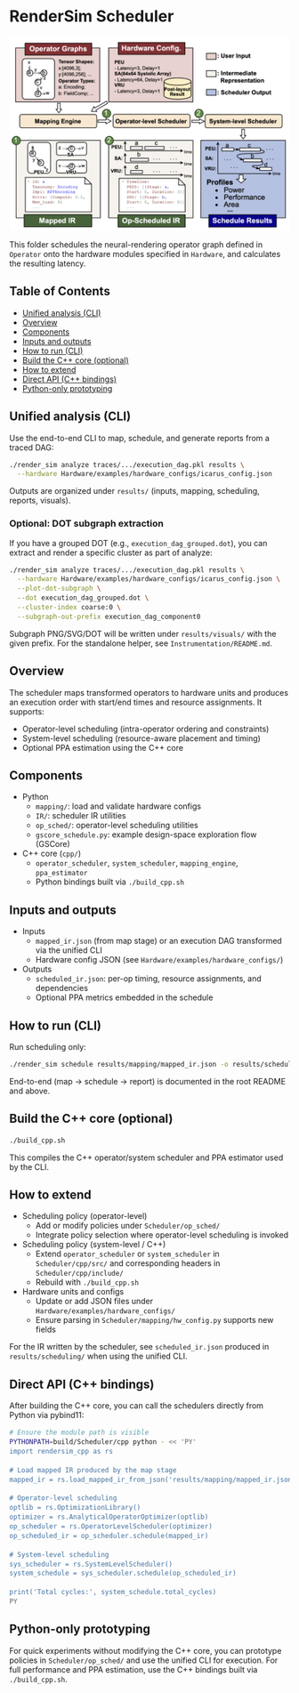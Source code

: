 # RenderSim Scheduler

<img src="Scheduler.png" alt="Scheduler Overview" width="600"/>

This folder schedules the neural-rendering operator graph defined in `Operator` onto the hardware modules specified in `Hardware`, and calculates the resulting latency.

## Table of Contents
- [Unified analysis (CLI)](#unified-analysis-cli)
- [Overview](#overview)
- [Components](#components)
- [Inputs and outputs](#inputs-and-outputs)
- [How to run (CLI)](#how-to-run-cli)
- [Build the C++ core (optional)](#build-the-c-core-optional)
- [How to extend](#how-to-extend)
- [Direct API (C++ bindings)](#direct-api-c-bindings)
- [Python-only prototyping](#python-only-prototyping)

## Unified analysis (CLI)

Use the end-to-end CLI to map, schedule, and generate reports from a traced DAG:

```bash
./render_sim analyze traces/.../execution_dag.pkl results \
  --hardware Hardware/examples/hardware_configs/icarus_config.json
```

Outputs are organized under `results/` (inputs, mapping, scheduling, reports, visuals).

### Optional: DOT subgraph extraction
If you have a grouped DOT (e.g., `execution_dag_grouped.dot`), you can extract and render a specific cluster as part of analyze:

```bash
./render_sim analyze traces/.../execution_dag.pkl results \
  --hardware Hardware/examples/hardware_configs/icarus_config.json \
  --plot-dot-subgraph \
  --dot execution_dag_grouped.dot \
  --cluster-index coarse:0 \
  --subgraph-out-prefix execution_dag_component0
```

Subgraph PNG/SVG/DOT will be written under `results/visuals/` with the given prefix. For the standalone helper, see `Instrumentation/README.md`.

## Overview

The scheduler maps transformed operators to hardware units and produces an execution order with start/end times and resource assignments. It supports:
- Operator-level scheduling (intra-operator ordering and constraints)
- System-level scheduling (resource-aware placement and timing)
- Optional PPA estimation using the C++ core

## Components
- Python
  - `mapping/`: load and validate hardware configs
  - `IR/`: scheduler IR utilities
  - `op_sched/`: operator-level scheduling utilities
  - `gscore_schedule.py`: example design-space exploration flow (GSCore)
- C++ core (`cpp/`)
  - `operator_scheduler`, `system_scheduler`, `mapping_engine`, `ppa_estimator`
  - Python bindings built via `./build_cpp.sh`

## Inputs and outputs
- Inputs
  - `mapped_ir.json` (from map stage) or an execution DAG transformed via the unified CLI
  - Hardware config JSON (see `Hardware/examples/hardware_configs/`)
- Outputs
  - `scheduled_ir.json`: per-op timing, resource assignments, and dependencies
  - Optional PPA metrics embedded in the schedule

## How to run (CLI)
Run scheduling only:
```bash
./render_sim schedule results/mapping/mapped_ir.json -o results/scheduling/scheduled_ir.json
```
End-to-end (map -> schedule -> report) is documented in the root README and above.

## Build the C++ core (optional)
```bash
./build_cpp.sh
```
This compiles the C++ operator/system scheduler and PPA estimator used by the CLI.

## How to extend
- Scheduling policy (operator-level)
  - Add or modify policies under `Scheduler/op_sched/`
  - Integrate policy selection where operator-level scheduling is invoked
- Scheduling policy (system-level / C++)
  - Extend `operator_scheduler` or `system_scheduler` in `Scheduler/cpp/src/` and corresponding headers in `Scheduler/cpp/include/`
  - Rebuild with `./build_cpp.sh`
- Hardware units and configs
  - Update or add JSON files under `Hardware/examples/hardware_configs/`
  - Ensure parsing in `Scheduler/mapping/hw_config.py` supports new fields

For the IR written by the scheduler, see `scheduled_ir.json` produced in `results/scheduling/` when using the unified CLI.

## Direct API (C++ bindings)

After building the C++ core, you can call the schedulers directly from Python via pybind11:

```bash
# Ensure the module path is visible
PYTHONPATH=build/Scheduler/cpp python - << 'PY'
import rendersim_cpp as rs

# Load mapped IR produced by the map stage
mapped_ir = rs.load_mapped_ir_from_json('results/mapping/mapped_ir.json')

# Operator-level scheduling
optlib = rs.OptimizationLibrary()
optimizer = rs.AnalyticalOperatorOptimizer(optlib)
op_scheduler = rs.OperatorLevelScheduler(optimizer)
op_scheduled_ir = op_scheduler.schedule(mapped_ir)

# System-level scheduling
sys_scheduler = rs.SystemLevelScheduler()
system_schedule = sys_scheduler.schedule(op_scheduled_ir)

print('Total cycles:', system_schedule.total_cycles)
PY
```

## Python-only prototyping

For quick experiments without modifying the C++ core, you can prototype policies in `Scheduler/op_sched/` and use the unified CLI for execution. For full performance and PPA estimation, use the C++ bindings built via `./build_cpp.sh`.
